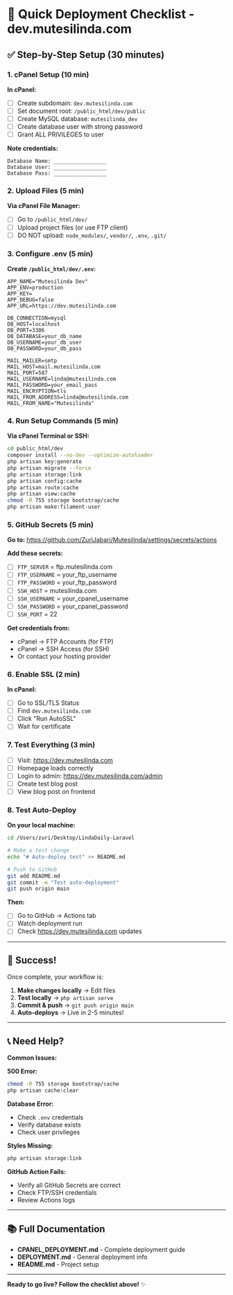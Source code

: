 # 🚀 Quick Deployment Checklist - dev.mutesilinda.com

## ✅ Step-by-Step Setup (30 minutes)

### 1. cPanel Setup (10 min)

**In cPanel:**
- [ ] Create subdomain: `dev.mutesilinda.com`
- [ ] Set document root: `/public_html/dev/public`
- [ ] Create MySQL database: `mutesilinda_dev`
- [ ] Create database user with strong password
- [ ] Grant ALL PRIVILEGES to user

**Note credentials:**
```
Database Name: _________________
Database User: _________________
Database Pass: _________________
```

### 2. Upload Files (5 min)

**Via cPanel File Manager:**
- [ ] Go to `/public_html/dev/`
- [ ] Upload project files (or use FTP client)
- [ ] DO NOT upload: `node_modules/`, `vendor/`, `.env`, `.git/`

### 3. Configure .env (5 min)

**Create `/public_html/dev/.env`:**
```env
APP_NAME="Mutesilinda Dev"
APP_ENV=production
APP_KEY=
APP_DEBUG=false
APP_URL=https://dev.mutesilinda.com

DB_CONNECTION=mysql
DB_HOST=localhost
DB_PORT=3306
DB_DATABASE=your_db_name
DB_USERNAME=your_db_user
DB_PASSWORD=your_db_pass

MAIL_MAILER=smtp
MAIL_HOST=mail.mutesilinda.com
MAIL_PORT=587
MAIL_USERNAME=linda@mutesilinda.com
MAIL_PASSWORD=your_email_pass
MAIL_ENCRYPTION=tls
MAIL_FROM_ADDRESS=linda@mutesilinda.com
MAIL_FROM_NAME="Mutesilinda"
```

### 4. Run Setup Commands (5 min)

**Via cPanel Terminal or SSH:**
```bash
cd public_html/dev
composer install --no-dev --optimize-autoloader
php artisan key:generate
php artisan migrate --force
php artisan storage:link
php artisan config:cache
php artisan route:cache
php artisan view:cache
chmod -R 755 storage bootstrap/cache
php artisan make:filament-user
```

### 5. GitHub Secrets (5 min)

**Go to:** https://github.com/ZuriJabari/Mutesilinda/settings/secrets/actions

**Add these secrets:**
- [ ] `FTP_SERVER` = ftp.mutesilinda.com
- [ ] `FTP_USERNAME` = your_ftp_username
- [ ] `FTP_PASSWORD` = your_ftp_password
- [ ] `SSH_HOST` = mutesilinda.com
- [ ] `SSH_USERNAME` = your_cpanel_username
- [ ] `SSH_PASSWORD` = your_cpanel_password
- [ ] `SSH_PORT` = 22

**Get credentials from:**
- cPanel → FTP Accounts (for FTP)
- cPanel → SSH Access (for SSH)
- Or contact your hosting provider

### 6. Enable SSL (2 min)

**In cPanel:**
- [ ] Go to SSL/TLS Status
- [ ] Find `dev.mutesilinda.com`
- [ ] Click "Run AutoSSL"
- [ ] Wait for certificate

### 7. Test Everything (3 min)

- [ ] Visit: https://dev.mutesilinda.com
- [ ] Homepage loads correctly
- [ ] Login to admin: https://dev.mutesilinda.com/admin
- [ ] Create test blog post
- [ ] View blog post on frontend

### 8. Test Auto-Deploy

**On your local machine:**
```bash
cd /Users/zuri/Desktop/LindaDaily-Laravel

# Make a test change
echo "# Auto-deploy test" >> README.md

# Push to GitHub
git add README.md
git commit -m "Test auto-deployment"
git push origin main
```

**Then:**
- [ ] Go to GitHub → Actions tab
- [ ] Watch deployment run
- [ ] Check https://dev.mutesilinda.com updates

---

## 🎉 Success!

Once complete, your workflow is:

1. **Make changes locally** → Edit files
2. **Test locally** → `php artisan serve`
3. **Commit & push** → `git push origin main`
4. **Auto-deploys** → Live in 2-5 minutes!

---

## 📞 Need Help?

**Common Issues:**

**500 Error:**
```bash
chmod -R 755 storage bootstrap/cache
php artisan cache:clear
```

**Database Error:**
- Check `.env` credentials
- Verify database exists
- Check user privileges

**Styles Missing:**
```bash
php artisan storage:link
```

**GitHub Action Fails:**
- Verify all GitHub Secrets are correct
- Check FTP/SSH credentials
- Review Actions logs

---

## 📚 Full Documentation

- **CPANEL_DEPLOYMENT.md** - Complete deployment guide
- **DEPLOYMENT.md** - General deployment info
- **README.md** - Project setup

---

**Ready to go live? Follow the checklist above!** ✨
